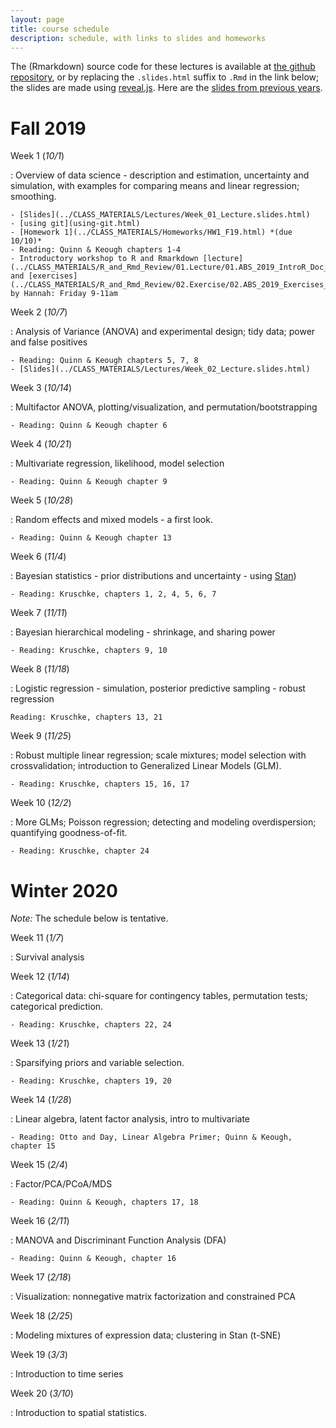 ```yaml
---
layout: page
title: course schedule
description: schedule, with links to slides and homeworks
---
```


The (Rmarkdown) source code for these lectures is available at [the github repository](https://github.com/UO-Biostats/UO_ABS),
or by replacing the `.slides.html` suffix to `.Rmd` in the link below;
the slides are made using [reveal.js](https://github.com/hakimel/reveal.js/).
Here are the [slides from previous years](2018_schedule.html).

# Fall 2019

Week 1 (*10/1*)

: Overview of data science - description and estimation, uncertainty and simulation,
    with examples for comparing means and linear regression; smoothing.

    - [Slides](../CLASS_MATERIALS/Lectures/Week_01_Lecture.slides.html)
    - [using git](using-git.html)
    - [Homework 1](../CLASS_MATERIALS/Homeworks/HW1_F19.html) *(due 10/10)*
    - Reading: Quinn & Keough chapters 1-4
    - Introductory workshop to R and Rmarkdown [lecture](../CLASS_MATERIALS/R_and_Rmd_Review/01.Lecture/01.ABS_2019_IntroR_Doc_Lecture.html) and [exercises](../CLASS_MATERIALS/R_and_Rmd_Review/02.Exercise/02.ABS_2019_Exercises_for_R_Review.html), by Hannah: Friday 9-11am

Week 2 (*10/7*)

: Analysis of Variance (ANOVA) and experimental design; tidy data; power and false positives

    - Reading: Quinn & Keough chapters 5, 7, 8
    - [Slides](../CLASS_MATERIALS/Lectures/Week_02_Lecture.slides.html)

Week 3 (*10/14*)

: Multifactor ANOVA, plotting/visualization, and permutation/bootstrapping

    - Reading: Quinn & Keough chapter 6

Week 4 (*10/21*)

: Multivariate regression, likelihood, model selection

    - Reading: Quinn & Keough chapter 9

Week 5 (*10/28*)

: Random effects and mixed models - a first look.

    - Reading: Quinn & Keough chapter 13

Week 6 (*11/4*)

: Bayesian statistics - prior distributions and uncertainty - using [Stan](https://mc-stan.org))

    - Reading: Kruschke, chapters 1, 2, 4, 5, 6, 7

Week 7 (*11/11*)

: Bayesian hierarchical modeling - shrinkage, and sharing power

    - Reading: Kruschke, chapters 9, 10

Week 8 (*11/18*)

: Logistic regression - simulation, posterior predictive sampling - robust regression

    Reading: Kruschke, chapters 13, 21

Week 9 (*11/25*)

: Robust multiple linear regression; scale mixtures; model selection with crossvalidation; introduction to Generalized Linear Models (GLM).

    - Reading: Kruschke, chapters 15, 16, 17

Week 10 (*12/2*)

: More GLMs; Poisson regression; detecting and modeling overdispersion; quantifying goodness-of-fit.

    - Reading: Kruschke, chapter 24


# Winter 2020

*Note:* The schedule below is tentative.

Week 11 (*1/7*)

: Survival analysis

Week 12 (*1/14*)

: Categorical data: chi-square for contingency tables, permutation tests; categorical prediction.

    - Reading: Kruschke, chapters 22, 24

Week 13 (*1/21*)

: Sparsifying priors and variable selection.

    - Reading: Kruschke, chapters 19, 20


Week 14 (*1/28*)

: Linear algebra, latent factor analysis, intro to multivariate

    - Reading: Otto and Day, Linear Algebra Primer; Quinn & Keough, chapter 15


Week 15 (*2/4*)

: Factor/PCA/PCoA/MDS

    - Reading: Quinn & Keough, chapters 17, 18

Week 16 (*2/11*)

: MANOVA and Discriminant Function Analysis (DFA)

    - Reading: Quinn & Keough, chapter 16

Week 17 (*2/18*)

: Visualization: nonnegative matrix factorization and constrained PCA

Week 18 (*2/25*)

: Modeling mixtures of expression data; clustering in Stan (t-SNE)

Week 19 (*3/3*)

: Introduction to time series

Week 20 (*3/10*)

: Introduction to spatial statistics.
